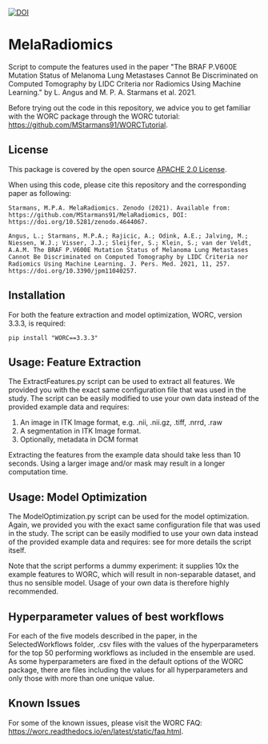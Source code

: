 [![DOI](https://zenodo.org/badge/DOI/10.5281/zenodo.4644067.svg)](https://doi.org/10.5281/zenodo.4644067)

# MelaRadiomics
Script to compute the features used in the paper "The BRAF P.V600E Mutation Status of Melanoma Lung Metastases Cannot Be Discriminated on Computed Tomography by LIDC Criteria nor Radiomics Using Machine Learning." by L. Angus and M. P. A. Starmans et al. 2021.

Before trying out the code in this repository, we advice you to get
familiar with the WORC package through the WORC tutorial:
https://github.com/MStarmans91/WORCTutorial.

## License
This package is covered by the open source [APACHE 2.0 License](APACHE-LICENSE-2.0).

When using this code, please cite this repository and the corresponding paper
as following:

``Starmans, M.P.A. MelaRadiomics. Zenodo (2021). Available from: https://github.com/MStarmans91/MelaRadiomics, DOI: https://doi.org/10.5281/zenodo.4644067.``

``Angus, L.; Starmans, M.P.A.; Rajicic, A.; Odink, A.E.; Jalving, M.; Niessen, W.J.; Visser, J.J.; Sleijfer, S.; Klein, S.; van der Veldt, A.A.M. The BRAF P.V600E Mutation Status of Melanoma Lung Metastases Cannot Be Discriminated on Computed Tomography by LIDC Criteria nor Radiomics Using Machine Learning. J. Pers. Med. 2021, 11, 257. https://doi.org/10.3390/jpm11040257. ``


## Installation
For both the feature extraction and model optimization, WORC, version 3.3.3,
is required:

    pip install "WORC==3.3.3"

## Usage: Feature Extraction
The ExtractFeatures.py script can be used to extract all features. We provided
you with the exact same configuration file that was used in the study. The
script can be easily modified to use your own data instead of the
provided example data and requires:

1. An image in ITK Image format, e.g. .nii, .nii.gz, .tiff, .nrrd, .raw
2. A segmentation in ITK Image format.
3. Optionally, metadata in DCM format

Extracting the features from the example data should take less than 10 seconds.
Using a larger image and/or mask may result in a longer computation time.

## Usage: Model Optimization
The ModelOptimization.py script can be used for the model optimization. Again,
we provided you with the exact same configuration file that was used in the study.
The script can be easily modified to use your own data instead of the
provided example data and requires: see for more details the script itself.

Note that the script performs a dummy experiment: it supplies 10x the example
features to WORC, which will result in non-separable dataset, and thus no
sensible model. Usage of your own data is therefore highly recommended.

## Hyperparameter values of best workflows
For each of the five models described in the paper, in the SelectedWorkflows
folder, .csv files with the values of the hyperparameters for the top 50
performing workflows as included in the ensemble are used. As some
hyperparameters are fixed in the default options of the WORC package,
there are files including the values for all hyperparameters and only those
with more than one unique value.

## Known Issues
For some of the known issues, please visit the WORC FAQ:
https://worc.readthedocs.io/en/latest/static/faq.html.
